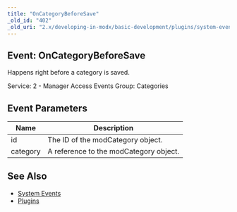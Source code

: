 ```yaml
---
title: "OnCategoryBeforeSave"
_old_id: "402"
_old_uri: "2.x/developing-in-modx/basic-development/plugins/system-events/oncategorybeforesave"
---
```


## Event: OnCategoryBeforeSave

Happens right before a category is saved.

Service: 2 - Manager Access Events 
Group: Categories

## Event Parameters

| Name | Description |
|------|-------------|
| id | The ID of the modCategory object. |
| category | A reference to the modCategory object. |
## See Also

- [System Events](developing-in-modx/basic-development/plugins/system-events "System Events")
- [Plugins](developing-in-modx/basic-development/plugins "Plugins")